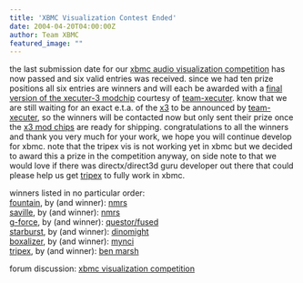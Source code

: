 ```yaml
---
title: 'XBMC Visualization Contest Ended'
date: 2004-04-20T04:00:00Z
author: Team XBMC
featured_image: ""
---
```

the last submission date for our [xbmc audio visualization competition](http://www.xboxmediaplayer.de/cgi-bin/forums/ikonboard.pl?act=st;f=1;t=1077) has now passed and six valid entries was received. since we had ten prize positions all six entries are winners and will each be awarded with a [final version of the xecuter-3 modchip](http://www.teamxecuter.com/modules.php?name=news&file=article&sid=25&mode=&order=0&thold=0) courtesy of [team-xecuter](http://www.teamxecuter.com). know that we are still waiting for an exact e.t.a. of the [x3](http://www.teamxecuter.com/modules.php?name=news&file=article&sid=25&mode=&order=0&thold=0) to be announced by [team-xecuter](http://www.teamxecuter.com), so the winners will be contacted now but only sent their prize once the [x3 mod chips](http://www.teamxecuter.com/modules.php?name=news&file=article&sid=25&mode=&order=0&thold=0) are ready for shipping. congratulations to all the winners and thank you very much for your work, we hope you will continue develop for xbmc. note that the tripex vis is not working yet in xbmc but we decided to award this a prize in the competition anyway, on side note to that we would love if there was directx/direct3d guru developer out there that could please help us get [tripex](http://www.xboxmediacenter.com/temp/tripex_19-04-2004src.zip) to fully work in xbmc.

 winners listed in no particular order:  
[fountain](http://cvs.sourceforge.net/viewcvs.py/xbmc/xbmc/xbmc/visualizations/sources/fountain.rar), by (and winner): [nmrs](http://www.xboxmediaplayer.de/cgi-bin/forums/ikonboard.pl?act=profile;code=03;mid=110-1076663767)  
[saville](http://cvs.sourceforge.net/viewcvs.py/xbmc/xbmc/xbmc/visualizations/sources/saville.rar), by (and winner): [nmrs](http://www.xboxmediaplayer.de/cgi-bin/forums/ikonboard.pl?act=profile;code=03;mid=110-1076663767)  
[g-force](http://cvs.sourceforge.net/viewcvs.py/xbmc/xbmc/xbmc/visualizations/sources/g-force.rar), by (and winner): [questor/fused](http://www.xboxmediaplayer.de/cgi-bin/forums/ikonboard.pl?act=profile;code=03;mid=113-1078043062)  
[starburst](http://cvs.sourceforge.net/viewcvs.py/xbmc/xbmc/xbmc/visualizations/sources/starburst.rar), by (and winner): [dinomight](http://www.xboxmediaplayer.de/cgi-bin/forums/ikonboard.pl?act=profile;code=03;mid=68-1082255966)  
[boxalizer](http://cvs.sourceforge.net/viewcvs.py/xbmc/xbmc/xbmc/visualizations/sources/boxalizer-src.zip), by (and winner): [mynci](http://www.xboxmediaplayer.de/cgi-bin/forums/ikonboard.pl?act=profile;code=03;mid=109-1074810925)  
[tripex](http://www.xboxmediacenter.com/temp/tripex_19-04-2004src.zip), by (and winner): [ben marsh](http://ww.tripex.co.uk)

 forum discussion: [xbmc visualization competition](http://www.xboxmediaplayer.de/cgi-bin/forums/ikonboard.pl?act=st;f=1;t=1077)

 